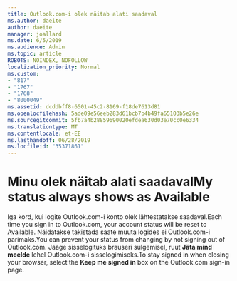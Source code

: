 ```yaml
---
title: Outlook.com-i olek näitab alati saadaval
ms.author: daeite
author: daeite
manager: joallard
ms.date: 6/5/2019
ms.audience: Admin
ms.topic: article
ROBOTS: NOINDEX, NOFOLLOW
localization_priority: Normal
ms.custom:
- "817"
- "1767"
- "1768"
- "8000049"
ms.assetid: dcddbff8-6501-45c2-8169-f18de7613d81
ms.openlocfilehash: 5ade09e56eeb283d61bcb7b4b49fa65103b5e26e
ms.sourcegitcommit: 5fb7a4b28859690020efdea630d03e70cc0e6334
ms.translationtype: MT
ms.contentlocale: et-EE
ms.lasthandoff: 06/28/2019
ms.locfileid: "35371861"
---
```

# <a name="my-status-always-shows-as-available"></a><span data-ttu-id="d6d6e-102">Minu olek näitab alati saadaval</span><span class="sxs-lookup"><span data-stu-id="d6d6e-102">My status always shows as Available</span></span>

<span data-ttu-id="d6d6e-103">Iga kord, kui logite Outlook.com-i konto olek lähtestatakse saadaval.</span><span class="sxs-lookup"><span data-stu-id="d6d6e-103">Each time you sign in to Outlook.com, your account status will be reset to Available.</span></span> <span data-ttu-id="d6d6e-104">Näidatakse takistada saate muuta logides ei Outlook.com-i parimaks.</span><span class="sxs-lookup"><span data-stu-id="d6d6e-104">You can prevent your status from changing by not signing out of Outlook.com.</span></span> <span data-ttu-id="d6d6e-105">Jääge sisselogituks brauseri sulgemisel, ruut **Jäta mind meelde** lehel Outlook.com-i sisselogimiseks.</span><span class="sxs-lookup"><span data-stu-id="d6d6e-105">To stay signed in when closing your browser, select the **Keep me signed in** box on the Outlook.com sign-in page.</span></span>
